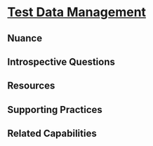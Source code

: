 # [Test Data Management](https://dora.dev/devops-capabilities/technical/test-data-management/)

<!-- TODO: insert summary of capability -->

## Nuance

<!-- TODO: insert nuance of capability (common misconceptions, important considerations, situations where overdoing it on capability can hinder progress, etc) -->

## Introspective Questions

<!-- TODO: insert thought provoking questions to get reader to deeply consider if they could be better applying this capability to their organization -->

## Resources

<!-- TODO: insert a list of resources that explore this capability. For each item, give a brief summary of the resource. -->

## Supporting Practices

<!-- TODO: insert a list of [linked practices](/practices) that support this capability. For each item, give a brief explanation of how the linked practice supports / relates to this capability. Also categorize each linked practice as one of the following: Enables, Requires, Improves -->

## Related Capabilities

<!-- TODO: insert a list of [linked capabilities](/capabilities) that support this capability. For each item, give a brief explanation of how the linked capability supports / relates to this capability. Also categorize each linked capability as one of the following: Enables, Requires, Improves -->

